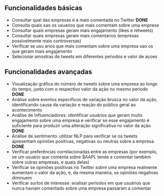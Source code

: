 ## Funcionalidades básicas
- Consultar qual das empresas ́e a mais comentada no Twitter **DONE**
- Consulta quais sao os usuarios que mais comentam sobre uma empresa
-  Consultar quais empresas geram mais engajamento (likes e retweets)
-  Consultar quais empresas geram mais comentarios (empresas possivelmente mais controversas)
- Verificar se usu arios que mais comentam sobre uma empresa sao os que geram mais engajamento 
- Selecionar amostras de tweets em diferentes peŕıodos e valor de açoes

## Funcionalidades avançadas
- Visualização gráfica do número de tweets sobre uma empresa ao longo do tempo, junto com o respectivo valor da ação no mesmo período **DONE**
- Análise sobre eventos específicos de variação brusca no valor da ação, identificando causa da variação e reação do público geral ao acontecimento
- Análise de influenciadores: identificar usuários que geram muito engajamento sobre uma empresa e verificar se esse engajamento é suficiente para produzir uma alteração significativa no valor da ação **DONE**
- Análise de sentimento: utilizar NLP para verificar se os tweets apresentam opiniões positivas, negativas ou neutras sobre a empresa. **DONE**
- Verificar preferências correlacionadas entre as empresas (por exemplo, se um usuário que comenta sobre \$AAPL tende a comentar também sobre outras empresas, e quais delas)
- Verificar se opiniões positivas no Twitter sobre uma empresa realmente aumentam o valor da ação, e, da mesma maneira, se opiniões negativas diminuem
- Verificar surtos de interesse: analisar períodos em que usuários que nunca haviam comentado sobre uma empresa passaram a comentar